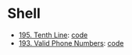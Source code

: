 # Shell

- [195. Tenth Line](https://leetcode.com/problems/tenth-line/):
  [code](tenth-line.sh)
- [193. Valid Phone
  Numbers](https://leetcode.com/problems/valid-phone-numbers/):
  [code](valid-phone-numbers.sh)

